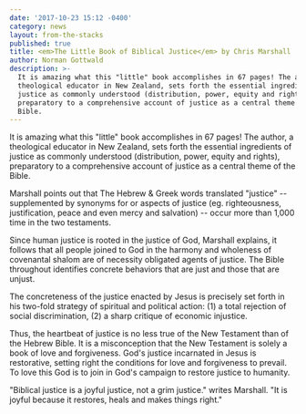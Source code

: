 ```yaml
---
date: '2017-10-23 15:12 -0400'
category: news
layout: from-the-stacks
published: true
title: <em>The Little Book of Biblical Justice</em> by Chris Marshall
author: Norman Gottwald
description: >-
  It is amazing what this "little" book accomplishes in 67 pages! The author, a
  theological educator in New Zealand, sets forth the essential ingredients of
  justice as commonly understood (distribution, power, equity and rights),
  preparatory to a comprehensive account of justice as a central theme of the
  Bible.
---
```

It is amazing what this "little" book accomplishes in 67 pages! The author, a theological educator in New Zealand, sets forth the essential ingredients of justice as commonly understood (distribution, power, equity and rights), preparatory to a comprehensive account of justice as a central theme of the Bible.

Marshall points out that The Hebrew & Greek words translated "justice" -- supplemented by synonyms for or aspects of justice (eg. righteousness, justification, peace and even mercy and salvation) -- occur more than 1,000 time in the two testaments.

Since human justice is rooted in the justice of God, Marshall explains, it follows that all people joined to God in the harmony and wholeness of covenantal shalom are of necessity obligated agents of justice. The Bible throughout identifies concrete behaviors that are just and those that are unjust.

The concreteness of the justice enacted by Jesus is precisely set forth in his two-fold strategy of spiritual and political action: (1) a total rejection of social discrimination, (2) a sharp critique of economic injustice.

Thus, the heartbeat of justice is no less true of the New Testament than of the Hebrew Bible. It is a misconception that the New Testament is solely a book of love and forgiveness. God's justice incarnated in Jesus is restorative, setting right the conditions for love and forgiveness to prevail. To love this God is to join in God's campaign to restore justice to humanity.

"Biblical justice is a joyful justice, not a grim justice." writes Marshall. "It is joyful because it restores, heals and makes things right."

